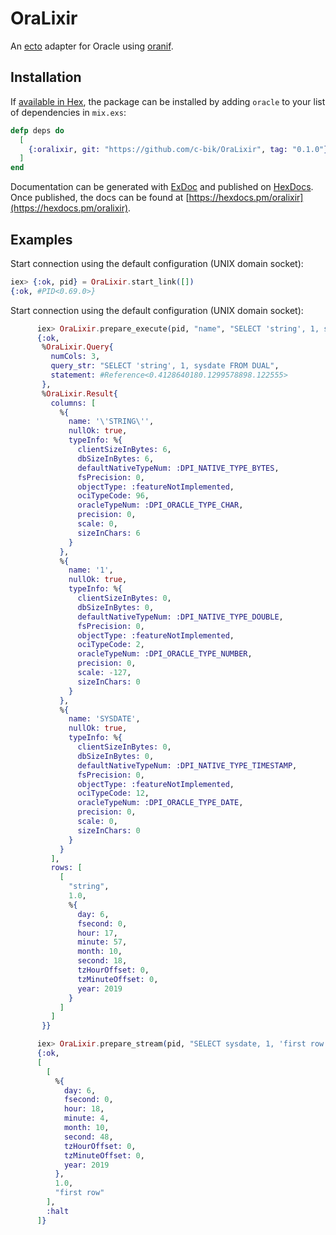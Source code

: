 # OraLixir

An [ecto](https://github.com/elixir-ecto/ecto) adapter for Oracle using [oranif](https://github.com/c-bik/oranif/).

## Installation

If [available in Hex](https://hex.pm/docs/publish), the package can be installed
by adding `oracle` to your list of dependencies in `mix.exs`:

```elixir
defp deps do
  [
    {:oralixir, git: "https://github.com/c-bik/OraLixir", tag: "0.1.0"}}
  ]
end
```

Documentation can be generated with [ExDoc](https://github.com/elixir-lang/ex_doc)
and published on [HexDocs](https://hexdocs.pm). Once published, the docs can
be found at [https://hexdocs.pm/oralixir](https://hexdocs.pm/oralixir).

## Examples

  Start connection using the default configuration (UNIX domain socket):
```elixir
iex> {:ok, pid} = OraLixir.start_link([])
{:ok, #PID<0.69.0>}
```

  Start connection using the default configuration (UNIX domain socket):
```elixir
      iex> OraLixir.prepare_execute(pid, "name", "SELECT 'string', 1, sysdate FROM DUAL", [], [])
      {:ok,
       %OraLixir.Query{
         numCols: 3,
         query_str: "SELECT 'string', 1, sysdate FROM DUAL",
         statement: #Reference<0.4128640180.1299578898.122555>
       },
       %OraLixir.Result{
         columns: [
           %{
             name: '\'STRING\'',
             nullOk: true,
             typeInfo: %{
               clientSizeInBytes: 6,
               dbSizeInBytes: 6,
               defaultNativeTypeNum: :DPI_NATIVE_TYPE_BYTES,
               fsPrecision: 0,
               objectType: :featureNotImplemented,
               ociTypeCode: 96,
               oracleTypeNum: :DPI_ORACLE_TYPE_CHAR,
               precision: 0,
               scale: 0,
               sizeInChars: 6
             }
           },
           %{
             name: '1',
             nullOk: true,
             typeInfo: %{
               clientSizeInBytes: 0,
               dbSizeInBytes: 0,
               defaultNativeTypeNum: :DPI_NATIVE_TYPE_DOUBLE,
               fsPrecision: 0,
               objectType: :featureNotImplemented,
               ociTypeCode: 2,
               oracleTypeNum: :DPI_ORACLE_TYPE_NUMBER,
               precision: 0,
               scale: -127,
               sizeInChars: 0
             }
           },
           %{
             name: 'SYSDATE',
             nullOk: true,
             typeInfo: %{
               clientSizeInBytes: 0,
               dbSizeInBytes: 0,
               defaultNativeTypeNum: :DPI_NATIVE_TYPE_TIMESTAMP,
               fsPrecision: 0,
               objectType: :featureNotImplemented,
               ociTypeCode: 12,
               oracleTypeNum: :DPI_ORACLE_TYPE_DATE,
               precision: 0,
               scale: 0,
               sizeInChars: 0
             }
           }
         ],
         rows: [
           [
             "string",
             1.0,
             %{
               day: 6,
               fsecond: 0,
               hour: 17,
               minute: 57,
               month: 10,
               second: 18,
               tzHourOffset: 0,
               tzMinuteOffset: 0,
               year: 2019
             }
           ]
         ]
       }}

      iex> OraLixir.prepare_stream(pid, "SELECT sysdate, 1, 'first row' FROM DUAL", [], [])
      {:ok,
      [
        [
          %{
            day: 6,
            fsecond: 0,
            hour: 18,
            minute: 4,
            month: 10,
            second: 48,
            tzHourOffset: 0,
            tzMinuteOffset: 0,
            year: 2019
          },
          1.0,
          "first row"
        ],
        :halt
      ]}
```
